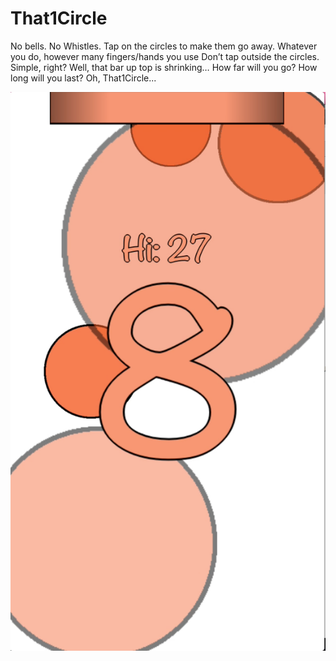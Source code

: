 # That1Circle
No bells. No Whistles.
Tap on the circles to make them go away. 
Whatever you do, however many fingers/hands you use 
Don’t tap outside the circles.
Simple, right? 
Well, that bar up top is shrinking… 
How far will you go? 
How long will you last?
Oh, That1Circle...

![alt text](https://github.com/odyzzey/That1Circle/blob/master/slide1.png?raw=true )
